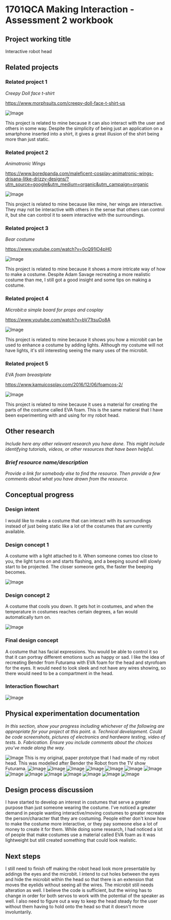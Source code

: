# 1701QCA Making Interaction - Assessment 2 workbook

## Project working title ##
Interactive robot head

## Related projects ##

### Related project 1 ###
*Creepy Doll face t-shirt*

https://www.morphsuits.com/creepy-doll-face-t-shirt-us

![Image](related1.gif)

This project is related to mine because it can also interact with the user and others in some way. Despite the simplicity of being just an application on a smartphone inserted into a shirt, it gives a great illusion of the shirt being more than just static. 

### Related project 2 ###
*Animatronic Wings*

https://www.boredpanda.com/maleficent-cosplay-animatronic-wings-drisana-litke-drizzy-designs/?utm_source=google&utm_medium=organic&utm_campaign=organic

![Image](related2.gif)

This project is related to mine because like mine, her wings are interactive. They may not be interactive with others in the sense that others can control it, but she can control it to seem interactive with the surroundings. 

### Related project 3 ###
*Bear costume*

https://www.youtube.com/watch?v=0cQ91lO4pH0

![Image](related3.png)

This project is related to mine because it shows a more intricate way of how to make a costume. Despite Adam Savage recreating a more realistic costume than me, I still got a good insight and some tips on making a costume. 

### Related project 4 ###
*Microbit:a simple board for props and cosplay*

https://www.youtube.com/watch?v=bV71tsuOo8A

![Image](related4.png)

This project is related to mine because it shows you how a microbit can be used to enhance a costume by adding lights. Although my costume will not have lights, it's stil interesting seeing the many uses of the microbit. 

### Related project 5 ###
*EVA foam breastplate*

https://www.kamuicosplay.com/2016/12/06/foamcos-2/

![Image](related5.jpg)

This project is related to mine because it uses a material for creating the parts of the costume called EVA foam. This is the same matieral that I have been experimenting with and using for my robot head. 


## Other research ##
*Include here any other relevant research you have done. This might include identifying tutorials, videos,  or other resources that have been helpful.*

### *Brief resource name/description* ###

*Provide a link for somebody else to find the resource. Then provide a few comments about what you have drawn from the resource.*

## Conceptual progress ##

### Design intent ###
I would like to make a costume that can interact with its surroundings instead of just being static like a lot of the costumes that are currently available. 

### Design concept 1 ###
A costume with a light attached to it. When someone comes too close to you, the light turns on and starts flashing, and a beeping sound will slowly start to be projected. The closer someone gets, the faster the beeping becomes. 

![Image](design1.jpg)

### Design concept 2 ###
A costume that cools you down. It gets hot in costumes, and when the temperature in costumes reaches certain degrees, a fan would automatically turn on.

![Image](design2.jpg)

### Final design concept ###
A costume that has facial expressions. You would be able to control it so that it can portray different emotions such as happy or sad. I like the idea of recreating Bender from Futurama with EVA foam for the head and styrofoam for the eyes. It would need to look sleek and not have any wires showing, so there would need to be a compartment in the head. 

### Interaction flowchart ###

![Image](flow.jpg)

## Physical experimentation documentation ##

*In this section, show your progress including whichever of the following are appropriate for your project at this point.
a.	Technical development. Could be code screenshots, pictures of electronics and hardware testing, video of tests. 
b.	Fabrication. 
Ensure you include comments about the choices you've made along the way.*


![Image](bender1.jpg)
This is my original, paper prototype that I had made of my robot head. This was modelled after Bender the Robot from the TV show Futurama. 
![Image](bender2.jpg)
![Image](bender3.jpg)
![Image](bender4.jpg)
![Image](bender5.jpg)
![Image](bender6.jpg)
![Image](bender7.jpg)
![Image](bender8.jpg)
![Image](bender9.jpg)
![Image](bender10.jpg)
![Image](bender11.jpg)
![Image](bender12.jpg)
![Image](bender13.jpg)
![Image](bender14.jpg)
![Image](code.jpg)

## Design process discussion ##
I have started to develop an interest in costumes that serve a greater purpose than just someone wearing the costume. I've noticed a greater demand in people wanting interactive/moving costumes to greater recreate the person/character that they are costuming. People either don't know how to make the costume more interactive, or they pay someone else a lot of money to create it for them. While doing some research, I had noticed a lot of people that make costumes use a material called EVA foam as it was lightweight but still created something that could look realistic. 

## Next steps ##
I still need to finish off making the robot head look more presentable by addings the eyes and the microbit. I intend to cut holes between the eyes and hide the microbit within the head so that there is an extension that moves the eyelids without seeing all the wires. The microbit still needs alteration as well. I believe the code is sufficient, but the wiring has to change in order for both servos to work with the potential of the speaker as well. I also need to figure out a way to keep the head steady for the user without them having to hold onto the head so that it doesn't move involuntarily. 
